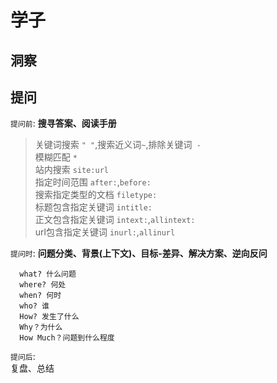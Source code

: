 # 学子

## 洞察

## 提问
`提问前`: **搜寻答案、阅读手册**
> 关键词搜索 `" "`,搜索近义词`~`,排除关键词` -`  
> 模糊匹配 `*`  
> 站内搜索 `site:url`  
> 指定时间范围 `after:`,`before:`  
> 搜索指定类型的文档 `filetype:`  
> 标题包含指定关键词 `intitle:`  
> 正文包含指定关键词 `intext:`,`allintext:`  
> url包含指定关键词 `inurl:`,`allinurl`

`提问时`: **问题分类、背景(上下文)、目标-差异、解决方案、逆向反问**
```
  what? 什么问题    
  where? 何处  
  when? 何时  
  who? 谁      
  How? 发生了什么   
  Why？为什么   
  How Much？问题到什么程度
```

`提问后`:  
复盘、总结